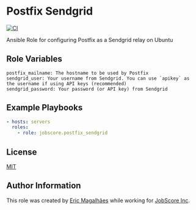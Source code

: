 # Postfix Sendgrid

[![CI](https://github.com/jobscore/ansible-role-postfix-sendgrid/actions/workflows/ci.yml/badge.svg?branch=master)](https://github.com/jobscore/ansible-role-postfix-sendgrid/actions/workflows/ci.yml)

Ansible Role for configuring Postfix as a Sendgrid relay on Ubuntu

## Role Variables

```
postfix_mailname: The hostname to be used by Postfix
sendgrid_user: Your username from Sendgrid. You can use `apikey` as the username if using API keys (recommended)
sendgrid_password: Your password (or API key) from Sendgrid
```

## Example Playbooks

``` yaml
- hosts: servers
  roles:
    - role: jobscore.postfix_sendgrid
```

## License

[MIT](/LICENSE)

Author Information
------------------

This role was created by [Eric Magalhães](https://emagalha.es) while working for [JobScore Inc](https://jobscore.com).
